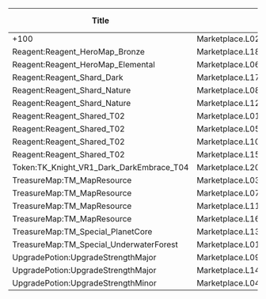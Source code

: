 | Title | Dev Name | Item Granted | Quantity | Currency | Currency Sub Type | Price |
| ----- | -------- | ------------ | -------- | -------- | ----------------- | ----- |
| +100  | Marketplace.L02.Page02.XP.02 | Currency:HeroXp_Basic | 100000 | GameItem | Currency:Gold | 200 |
| Reagent:Reagent_HeroMap_Bronze | Marketplace.L18.Page02.Hero.05 | Reagent:Reagent_HeroMap_Bronze | 1 | GameItem | Currency:Gold | 300000 |
| Reagent:Reagent_HeroMap_Elemental | Marketplace.L06.Page02.Token.10 | Reagent:Reagent_HeroMap_Elemental | 6 | GameItem | Currency:Gold | 35000 |
| Reagent:Reagent_Shard_Dark | Marketplace.L17.Page02.Shard.16 | Reagent:Reagent_Shard_Dark | 2 | GameItem | Currency:Gold | 300000 |
| Reagent:Reagent_Shard_Nature | Marketplace.L08.Page02.Free.48 | Reagent:Reagent_Shard_Nature | 1 | GameItem | Currency:Gold | 0 |
| Reagent:Reagent_Shard_Nature | Marketplace.L12.Page02.Reagent.19 | Reagent:Reagent_Shard_Nature | 2 | MtxCurrency |  | 200 |
| Reagent:Reagent_Shared_T02 | Marketplace.L01.Page02.Free.14 | Reagent:Reagent_Shared_T02 | 10 | GameItem | Currency:Gold | 0 |
| Reagent:Reagent_Shared_T02 | Marketplace.L05.Page02.PowerSource.02 | Reagent:Reagent_Shared_T02 | 10 | GameItem | Currency:Gold | 2500 |
| Reagent:Reagent_Shared_T02 | Marketplace.L10.Page02.PowerSource.05 | Reagent:Reagent_Shared_T02 | 15 | GameItem | Currency:Gold | 2500 |
| Reagent:Reagent_Shared_T02 | Marketplace.L15.Page02.PowerSource.08 | Reagent:Reagent_Shared_T02 | 20 | GameItem | Currency:Gold | 2500 |
| Token:TK_Knight_VR1_Dark_DarkEmbrace_T04 | Marketplace.L20.Page02.Free.87 | Token:TK_Knight_VR1_Dark_DarkEmbrace_T04 | 3 | GameItem | Currency:Gold | 0 |
| TreasureMap:TM_MapResource | Marketplace.L03.Page02.MapFragments.02 | TreasureMap:TM_MapResource | 3 | GameItem | Currency:Gold | 20000 |
| TreasureMap:TM_MapResource | Marketplace.L07.Page02.MapFragments.07 | TreasureMap:TM_MapResource | 7 | MtxCurrency |  | 10 |
| TreasureMap:TM_MapResource | Marketplace.L11.Page02.TreasureMap.02 | TreasureMap:TM_MapResource | 7 | GameItem | Currency:Gold | 20000 |
| TreasureMap:TM_MapResource | Marketplace.L16.Page02.TreasureMap.05 | TreasureMap:TM_MapResource | 10 | GameItem | Currency:Gold | 20000 |
| TreasureMap:TM_Special_PlanetCore | Marketplace.L13.Page02.MapsMisc.20 | TreasureMap:TM_Special_PlanetCore | 1 | GameItem | Currency:Gold | 500000 |
| TreasureMap:TM_Special_UnderwaterForest | Marketplace.L01.Page2.VIP5.FreeBonus.46 | TreasureMap:TM_Special_UnderwaterForest | 1 | GameItem | Currency:Gold | 0 |
| UpgradePotion:UpgradeStrengthMajor | Marketplace.L09.Page02.MajorElixir.07 | UpgradePotion:UpgradeStrengthMajor | 4 | GameItem | Currency:Gold | 50000 |
| UpgradePotion:UpgradeStrengthMajor | Marketplace.L14.Page02.ElixirAll.09 | UpgradePotion:UpgradeStrengthMajor | 3 | GameItem | Currency:Gold | 50000 |
| UpgradePotion:UpgradeStrengthMinor | Marketplace.L04.Page02.MinorElixir.07 | UpgradePotion:UpgradeStrengthMinor | 4 | GameItem | Currency:Gold | 4000 |
